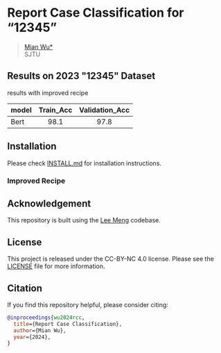 # Report Case Classification for “12345”

> [Mian Wu*](https://github.com/NothernSJTU)
> <br>SJTU<br>


## Results on 2023 "12345" Dataset

<!-- results with basic recipe (s.d. = stochastic depth)   | -->


results with improved recipe

| model        | Train_Acc | Validation_Acc |
|:------------|:-----:|:------:|
| Bert     |  98.1  | 97.8  | 


## Installation
Please check [INSTALL.md](INSTALL.md) for installation instructions. 

<!-- ## Training

### Basic Recipe
We list commands for early dropout, early stochastic depth on `ViT-T` and late stochastic depth on `ViT-B`.
- For training other models, change `--model` accordingly, e.g., to `vit_tiny`, `mixer_s32`, `convnext_femto`, `mixer_b16`, `vit_base`.
- Our results were produced with 4 nodes, each with 8 gpus. Below we give example commands on both multi-node and single-machine setups.

**Early dropout**

multi-node
```
python run_with_submitit.py --nodes 4 --ngpus 8 \
--model vit_tiny --epochs 300 \
--batch_size 128 --lr 4e-3 --update_freq 1 \
--dropout 0.1 --drop_mode early --drop_schedule linear --cutoff_epoch 50 \
--data_path /path/to/data/ \
--output_dir /path/to/results/
```

single-machine
```
python -m torch.distributed.launch --nproc_per_node=8 main.py \
--model vit_tiny --epochs 300 \
--batch_size 128 --lr 4e-3 --update_freq 4 \
--dropout 0.1 --drop_mode early --drop_schedule linear --cutoff_epoch 50 \
--data_path /path/to/data/ \
--output_dir /path/to/results/
``` -->




### Improved Recipe
<!-- Our improved recipe extends training epochs from `300` to `600`, and reduces both `mixup` and `cutmix` to `0.3`. -->


## Acknowledgement
This repository is built using the [Lee Meng](https://leemeng.tw/attack_on_bert_transfer_learning_in_nlp.html#%E7%94%A8-BERT-fine-tune-%E4%B8%8B%E6%B8%B8%E4%BB%BB%E5%8B%99) codebase.

## License
This project is released under the CC-BY-NC 4.0 license. Please see the [LICENSE](LICENSE) file for more information.

## Citation
If you find this repository helpful, please consider citing:
```bibtex
@inproceedings{wu2024rcc,
  title={Report Case Classification},
  author={Mian Wu},
  year={2024},
}
```
